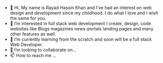 - 👋 Hi, My name is Rayad Hassin Khan and I've had an interest on web design and development since my childhood. I do what I love and I wish the same for you.
- 👀 I’m interested in full stack web development I create, design, code websites like Blogs magazines news-portals landing pages and many other features as well.
- 🌱 I’m currently learning from the scratch and soon will be a full stack Web Developer.
- 💞️ I’m looking to collaborate on...
- 📫 How to reach me ...

<!---
rayadkhan001/rayadkhan001 is a ✨ special ✨ repository because its `README.md` (this file) appears on your GitHub profile.
You can click the Preview link to take a look at your changes.
--->
